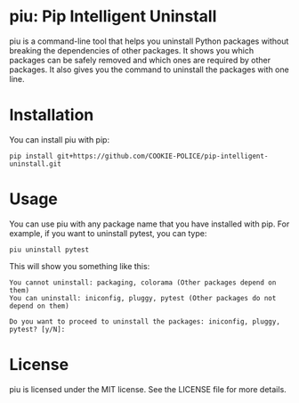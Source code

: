 # piu: Pip Intelligent Uninstall

piu is a command-line tool that helps you uninstall Python packages without breaking the dependencies of other packages. It shows you which packages can be safely removed and which ones are required by other packages. It also gives you the command to uninstall the packages with one line.

# Installation
You can install piu with pip:

```
pip install git+https://github.com/COOKIE-POLICE/pip-intelligent-uninstall.git
```

# Usage
You can use piu with any package name that you have installed with pip. For example, if you want to uninstall pytest, you can type:

```
piu uninstall pytest
```

This will show you something like this:

```
You cannot uninstall: packaging, colorama (Other packages depend on them)
You can uninstall: iniconfig, pluggy, pytest (Other packages do not depend on them)

Do you want to proceed to uninstall the packages: iniconfig, pluggy, pytest? [y/N]:
```

# License

piu is licensed under the MIT license. See the LICENSE file for more details.


